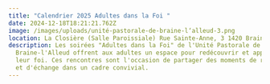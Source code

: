 ```yaml
---
title: "Calendrier 2025 Adultes dans la Foi "
date: 2024-12-18T18:21:21.762Z
image: /images/uploads/unité-pastorale-de-braine-l‘alleud-3.png
location: La Closière (Salle Paroissiale) Rue Sainte-Anne, 3 1420 Braine-L'Alleud
description: Les soirées "Adultes dans la Foi" de l'Unité Pastorale de
  Braine-l'Alleud offrent aux adultes un espace pour redécouvrir et approfondir
  leur foi. Ces rencontres sont l'occasion de partager des moments de réflexion
  et d'échange dans un cadre convivial.
---
```

